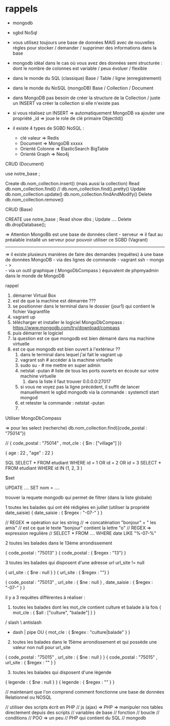 # rappels

- mongodb 
- sgbd NoSql 
- vous utilisez toujours une base de données MAIS avec de nouvelles règles pour stocker / demander / supprimer des informations dans la base 
- mongodb idéal dans le cas où vous avez des données semi structurée : dont le nombre de colonnes est variable / peux évoluer / flexible 

- dans le monde du SQL (classique) Base / Table / ligne (enregistrement)
- dans le monde du NoSQL (mongoDB) Base / Collection / Document

- dans MongoDB pas besoin de créer la structure de la Collection / juste un INSERT va créer la collection si elle n'existe pas 
- si vous réalisez un INSERT => automatiquement MongoDB va ajouter une propriété _id => joue le role de clé primaire ObjectId()

- il existe 4 types de SGBD NoSQL : 
    - clé valeur => Redis
    - Document => MongoDB xxxxx
    - Orienté Colonne => ElasticSearch BigTable
    - Orienté Graph => Neo4j

CRUD (Document)

use notre_base ;

Create db.nom_collection.insert() (mais aussi la collection)
Read db.nom_collection.find() // db.nom_collection.find().pretty()
Update db.nom_collection.update()
       db.nom_collection.findAndModify()
Delete db.nom_collection.remove()

CRUD (Base)

CREATE use notre_base ; 
Read show dbs ;
Update ....
Delete db.dropDatabase(); 

=> Attention MongoBb est une base de données client - serveur
=> il faut au préalable installé un serveur pour pouvoir utiliser ce SGBD (Vagrant)

---

=> il existe plusieurs manières de faire des demandes (requêtes) à une base de données MongoDB 
    - via des lignes de commande 
        - vagrant ssh
        - mongo
        - >  
    - via un outil graphique ( MongoDbCompass ) équivalent de phpmyadmin dans le monde de MongoDB 

rappel 

1. démarrer Virtual Box
2. est de que la machine est démarrée ??? 
3. se positionner dans le terminal dans le dossier (jour1) qui contient le fichier Vagrantfile 
4. vagrant up 
5. télécharger et installer le logiciel  MongoDbCompass : https://www.mongodb.com/try/download/compass
6. puis démarrer le logiciel 
7. la question est ce que mongodb est bien démarré dans ma machine virtuelle 
8. est ce que mongodb est bien ouvert à l'extérieur ??
    1. dans le terminal dans lequel j'ai fait le vagrant up 
    1. vagrant ssh  # accéder à la machine virtuelle
    1. sudo su -  # me mettre en super admin
    1. netstat -putan # liste de tous les ports ouverts en écoute sur votre machine virtuelle
        1. dans la liste il faut trouver 0.0.0.0:27017
    1. si vous ne voyez pas la ligne précédent, il suffit de lancer manuellement le sgbd mongodb via la commande : systemctl start mongod   
    1. et retester la commande : netstat -putan
    1. 

Utiliser MongoDbCompass

=> pour les select (recherche)
db.nom_collection.find({code_postal : "75014"}) 


// { code_postal : "75014" , mot_cle : { $in : ["village"] }}

{ 
    age : 22 ,
    "age" : 22
}

SQL 
SELECT * FROM etudiant WHERE id = 1 OR id = 2 OR id = 3
SELECT * FROM etudiant WHERE id IN (1, 2, 3 )

$set

UPDATE ....
SET nom = ....

trouver la requete mongodb qui permet de filtrer (dans la liste globale)

1 toutes les balades qui ont été rédigées en juillet
(utiliser la propriété date_saisie)
{ date_saisie : { $regex : "-07-" } }

// REGEX => opération sur les string 
//       => concaténation "bonjour" + " les amis"
// est ce que le texte "bonjour" contient la lettre "o"
// REGEX => expression regulière
// SELECT * FROM .... WHERE date LIKE "%-07-%"
  
2 toutes les balades dans le 13ème arrondissement

{ code_postal : "75013" }
{ code_postal : { $regex : "13"} }

3 toutes les balades qui disposent d'une adresse url
url_site != null 

{ url_site : { $ne : null } }
{ url_site : { $regex : ""} }


{ code_postal : "75013" , url_site : { $ne : null } , date_saisie : { $regex : "-07-" } }


il y a 3 requêtes différentes à réaliser : 

1. toutes les balades dont les mot_cle contient culture et balade à la fois
{ mot_cle : { $all : ["culture", "balade"] } }

/ slash
\ antislash
- dash
| pipe OU 
{ mot_cle : { $regex : "culture|balade"  } }

2. toutes les balades dans le 15ème arrondissement et qui possède une valeur non null pour url_site

{ code_postal : "75015" , url_site : { $ne : null } }
{ code_postal : "75015" , url_site : { $regex : "" } }

3. toutes les balades qui disposent d'une légende 

{ legende : { $ne : null } }
{ legende : { $regex : "" } }


// maintenant que l'on comprend comment fonctionne une base de données Relationnel ou NOSQL

// utiliser des scripts écrit en PHP 
// js (ajax) => PHP  => manipuler nos tables directement depuis des scripts
// variables de base 
// fonction
// boucle 
// conditions
// POO => un peu 
// PHP qui contient du SQL // mongodb 




